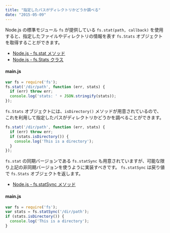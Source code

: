 ```yaml
---
title: "指定したパスがディレクトリかどうか調べる"
date: "2015-05-09"
---
```


Node.js の標準モジュール `fs` が提供している `fs.stat(path, callback)` を使用すると、指定したファイルやディレクトリの情報を表す `fs.Stats` オブジェクトを取得することができます。

- [Node.js - fs.stat メソッド](https://nodejs.org/api/fs.html#fs_fs_stat_path_callback)
- [Node.js - fs.Stats クラス](https://nodejs.org/api/fs.html#fs_class_fs_stats)

#### main.js

```javascript
var fs = require('fs');
fs.stat('/dir/path', function (err, stats) {
  if (err) throw err;
  console.log('stats: ' + JSON.stringify(stats));
});
```

`fs.Stats` オブジェクトには、`isDirectory()` メソッドが用意されているので、これを利用して指定したパスがディレクトリかどうかを調べることができます。

```javascript
fs.stat('/dir/path', function (err, stats) {
  if (err) throw err;
  if (stats.isDirectory()) {
    console.log('This is a directory');
  }
});
```

`fs.stat` の同期バージョンである `fs.statSync` も用意されていますが、可能な限り上記の非同期バージョンを使うように実装すべきです。
`fs.statSync` は戻り値で `fs.Stats` オブジェクトを返します。

- [Node.js - fs.statSync メソッド](https://nodejs.org/api/fs.html#fs_fs_statsync_path)

#### main.js

```javascript
var fs = require('fs');
var stats = fs.statSync('/dir/path');
if (stats.isDirectory()) {
  console.log('This is a directory');
}
```

